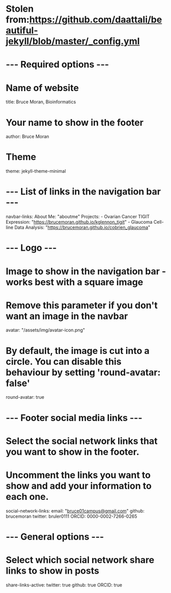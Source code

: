 # Stolen from:https://github.com/daattali/beautiful-jekyll/blob/master/_config.yml

# --- Required options --- #

# Name of website
title: Bruce Moran, Bioinformatics

# Your name to show in the footer
author: Bruce Moran

# Theme

theme: jekyll-theme-minimal

# --- List of links in the navigation bar --- #

navbar-links:
  About Me: "aboutme"
  Projects:
    - Ovarian Cancer TIGIT Expression: "https://brucemoran.github.io/kglennon_tigit"
    - Glaucoma Cell-line Data Analysis: "https://brucemoran.github.io/cobrien_glaucoma"

# --- Logo --- #

# Image to show in the navigation bar - works best with a square image
# Remove this parameter if you don't want an image in the navbar
avatar: "/assets/img/avatar-icon.png"

# By default, the image is cut into a circle. You can disable this behaviour by setting 'round-avatar: false'
round-avatar: true

# --- Footer social media links --- #

# Select the social network links that you want to show in the footer.
# Uncomment the links you want to show and add your information to each one.
social-network-links:
  email: "bruce01campus@gmail.com"
  github: brucemoran
  twitter: bruler0111
  ORCID: 0000-0002-7266-0265

# --- General options --- #

# Select which social network share links to show in posts
share-links-active:
  twitter: true
  github: true
  ORCID: true
